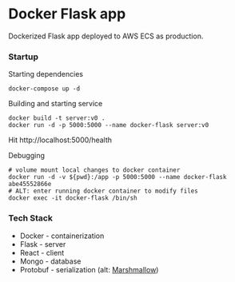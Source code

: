 # Docker Flask app

Dockerized Flask app deployed to AWS ECS as production.

### Startup

Starting dependencies
```
docker-compose up -d
```

Building and starting service
```
docker build -t server:v0 .
docker run -d -p 5000:5000 --name docker-flask server:v0
```
Hit http://localhost:5000/health

Debugging
```
# volume mount local changes to docker container
docker run -d -v ${pwd}:/app -p 5000:5000 --name docker-flask abe45552866e
# ALT: enter running docker container to modify files
docker exec -it docker-flask /bin/sh
```

### Tech Stack

* Docker - containerization
* Flask - server
* React - client
* Mongo - database
* Protobuf - serialization (alt: [Marshmallow](https://marshmallow.readthedocs.io/en/3.0/))
